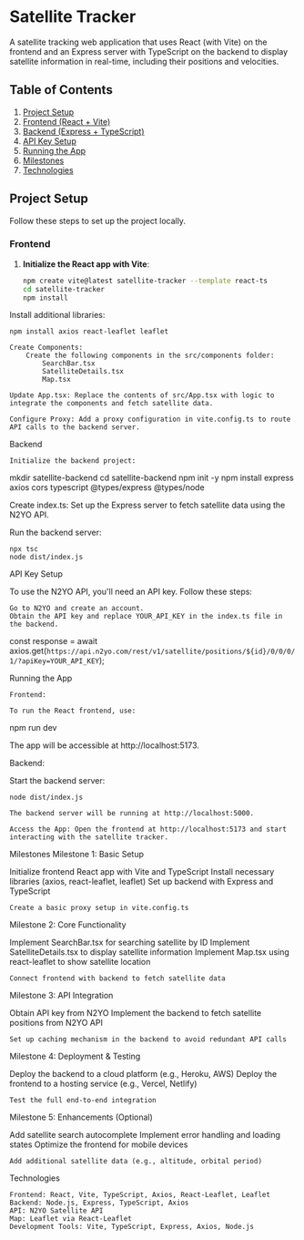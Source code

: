 # Satellite Tracker

A satellite tracking web application that uses React (with Vite) on the frontend and an Express server with TypeScript on the backend to display satellite information in real-time, including their positions and velocities.

## Table of Contents

1. [Project Setup](#project-setup)
2. [Frontend (React + Vite)](#frontend-react-vite)
3. [Backend (Express + TypeScript)](#backend-express-typescript)
4. [API Key Setup](#api-key-setup)
5. [Running the App](#running-the-app)
6. [Milestones](#milestones)
7. [Technologies](#technologies)

## Project Setup

Follow these steps to set up the project locally.

### Frontend

1. **Initialize the React app with Vite**:

   ```bash
   npm create vite@latest satellite-tracker --template react-ts
   cd satellite-tracker
   npm install
   ```

Install additional libraries:

    npm install axios react-leaflet leaflet

    Create Components:
        Create the following components in the src/components folder:
            SearchBar.tsx
            SatelliteDetails.tsx
            Map.tsx

    Update App.tsx: Replace the contents of src/App.tsx with logic to integrate the components and fetch satellite data.

    Configure Proxy: Add a proxy configuration in vite.config.ts to route API calls to the backend server.

Backend

    Initialize the backend project:

mkdir satellite-backend
cd satellite-backend
npm init -y
npm install express axios cors typescript @types/express @types/node

Create index.ts: Set up the Express server to fetch satellite data using the N2YO API.

Run the backend server:

    npx tsc
    node dist/index.js

API Key Setup

To use the N2YO API, you'll need an API key. Follow these steps:

    Go to N2YO and create an account.
    Obtain the API key and replace YOUR_API_KEY in the index.ts file in the backend.

const response = await axios.get(`https://api.n2yo.com/rest/v1/satellite/positions/${id}/0/0/0/1/?apiKey=YOUR_API_KEY`);

Running the App

    Frontend:

    To run the React frontend, use:

npm run dev

The app will be accessible at http://localhost:5173.

Backend:

Start the backend server:

    node dist/index.js

    The backend server will be running at http://localhost:5000.

    Access the App: Open the frontend at http://localhost:5173 and start interacting with the satellite tracker.

Milestones
Milestone 1: Basic Setup

Initialize frontend React app with Vite and TypeScript
Install necessary libraries (axios, react-leaflet, leaflet)
Set up backend with Express and TypeScript

    Create a basic proxy setup in vite.config.ts

Milestone 2: Core Functionality

Implement SearchBar.tsx for searching satellite by ID
Implement SatelliteDetails.tsx to display satellite information
Implement Map.tsx using react-leaflet to show satellite location

    Connect frontend with backend to fetch satellite data

Milestone 3: API Integration

Obtain API key from N2YO
Implement the backend to fetch satellite positions from N2YO API

    Set up caching mechanism in the backend to avoid redundant API calls

Milestone 4: Deployment & Testing

Deploy the backend to a cloud platform (e.g., Heroku, AWS)
Deploy the frontend to a hosting service (e.g., Vercel, Netlify)

    Test the full end-to-end integration

Milestone 5: Enhancements (Optional)

Add satellite search autocomplete
Implement error handling and loading states
Optimize the frontend for mobile devices

    Add additional satellite data (e.g., altitude, orbital period)

Technologies

    Frontend: React, Vite, TypeScript, Axios, React-Leaflet, Leaflet
    Backend: Node.js, Express, TypeScript, Axios
    API: N2YO Satellite API
    Map: Leaflet via React-Leaflet
    Development Tools: Vite, TypeScript, Express, Axios, Node.js
